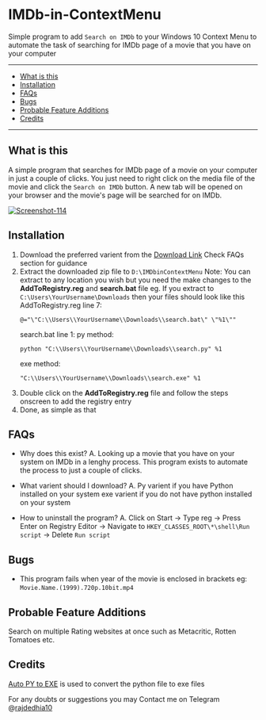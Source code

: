 # IMDb-in-ContextMenu
Simple program to add `Search on IMDb` to your Windows 10 Context Menu to automate the task of searching for IMDb page of a movie that you have on your computer

---
* [What is this](#what-is-this)
* [Installation](#installation)
* [FAQs](#FAQs)
* [Bugs](#bugs)
* [Probable Feature Additions](#probable-feature-additions)
* [Credits](#credits)
---

## What is this
A simple program that searches for IMDb page of a movie on your computer in just a couple of clicks.
You just need to right click on the media file of the movie and click the `Search on IMDb` button.
A new tab will be opened on your browser and the movie's page will be searched for on IMDb.

<a href="https://ibb.co/c1PrTM6"><img src="https://i.ibb.co/yXDQsG6/Screenshot-114.png" alt="Screenshot-114" border="0"></a>

## Installation
1. Download the preferred varient from the [Download Link]()
   Check FAQs section for guidance
2. Extract the downloaded zip file to `D:\IMDbinContextMenu`
   Note: You can extract to any location you wish but you need the make changes to the **AddToRegistry.reg** and **search.bat** file
   eg. If you extract to `C:\Users\YourUsername\Downloads` then your files should look like this
   AddToRegistry.reg line 7:
   ```
   @="\"C:\\Users\\YourUsername\\Downloads\\search.bat\" \"%1\""
   ```
   search.bat line 1:
   py method:
   ```
   python "C:\\Users\\YourUsername\\Downloads\\search.py" %1
   ```
   exe method:
   ```
   "C:\\Users\\YourUsername\\Downloads\\search.exe" %1
   ```
3. Double click on the **AddToRegistry.reg** file and follow the steps onscreen to add the registry entry
4. Done, as simple as that

## FAQs
* Why does this exist?
A. Looking up a movie that you have on your system on IMDb in a lenghy process. This program exists to automate the process to just a couple of clicks.

* What varient should I download?
A. Py varient if you have Python installed on your system
   exe varient if you do not have python installed on your system

* How to uninstall the program?
A. Click on Start -> Type reg -> Press Enter on Registry Editor -> Navigate to ```HKEY_CLASSES_ROOT\*\shell\Run script``` -> Delete ```Run script```

## Bugs
* This program fails when year of the movie is enclosed in brackets
eg: ```Movie.Name.(1999).720p.10bit.mp4```

## Probable Feature Additions
Search on multiple Rating websites at once such as Metacritic, Rotten Tomatoes etc.

## Credits
[Auto PY to EXE](https://pypi.org/project/auto-py-to-exe/) is used to convert the python file to exe files

For any doubts or suggestions you may Contact me on Telegram @[rajdedhia10](https://t.me/rajdedhia10)
